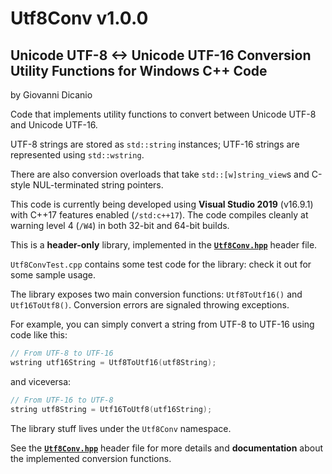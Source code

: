 # Utf8Conv v1.0.0
## Unicode UTF-8 &lt;-> Unicode UTF-16 Conversion Utility Functions for Windows C++ Code

by Giovanni Dicanio

Code that implements utility functions to convert between Unicode UTF-8 and Unicode UTF-16.

UTF-8 strings are stored as `std::string` instances; UTF-16 strings are represented 
using `std::wstring`.

There are also conversion overloads that take `std::[w]string_view`s 
and C-style NUL-terminated string pointers.

This code is currently being developed using **Visual Studio 2019** (v16.9.1) with C++17 features 
enabled (`/std:c++17`).
The code compiles cleanly at warning level 4 (`/W4`) in both 32-bit and 64-bit builds.

This is a **header-only** library, implemented in the **[`Utf8Conv.hpp`](Utf8Conv/Utf8Conv.hpp)** 
header file.

`Utf8ConvTest.cpp` contains some test code for the library: check it out for some sample usage.

The library exposes two main conversion functions: `Utf8ToUtf16()` and `Utf16ToUtf8()`.
Conversion errors are signaled throwing exceptions.

For example, you can simply convert a string from UTF-8 to UTF-16 using code like this:

```c++
// From UTF-8 to UTF-16
wstring utf16String = Utf8ToUtf16(utf8String);
```

and viceversa:

```c++
// From UTF-16 to UTF-8
string utf8String = Utf16ToUtf8(utf16String);
```

The library stuff lives under the `Utf8Conv` namespace.

See the **[`Utf8Conv.hpp`](Utf8Conv/Utf8Conv.hpp)** header file for more details
and **documentation** about the implemented conversion functions.
